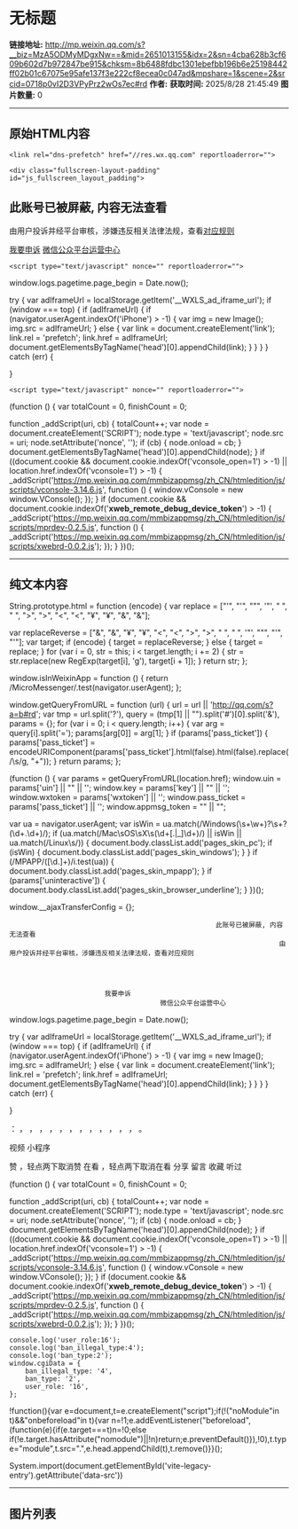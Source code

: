 # 无标题

**链接地址:** http://mp.weixin.qq.com/s?__biz=MzA5ODMyMDgxNw==&mid=2651013155&idx=2&sn=4cba628b3cf609b602d7b972847be915&chksm=8b6488fdbc1301ebefbb196b6e25198442ff02b01c67075e95afe137f3e222cf8ecea0c047ad&mpshare=1&scene=2&srcid=0718p0vI2D3VPyPrz2wOs7ec#rd
**作者:** 
**获取时间:** 2025/8/28 21:45:49
**图片数量:** 0

---

## 原始HTML内容


    
    <link rel="dns-prefetch" href="//res.wx.qq.com" reportloaderror="">
<link rel="dns-prefetch" href="//mmbiz.qpic.cn" reportloaderror="">
<link rel="dns-prefetch" href="//mpcdn.qpic.cn" reportloaderror="">
<link rel="dns-prefetch" href="//mpcdn.weixin.qq.com" reportloaderror="">
<link rel="dns-prefetch" href="//file.daihuo.qq.com" reportloaderror="">
<link rel="dns-prefetch" href="//wxa.wxs.qq.com" reportloaderror="">
<link rel="shortcut icon" type="image/x-icon" href="//res.wx.qq.com/a/wx_fed/assets/res/NTI4MWU5.ico" reportloaderror="">
<link rel="mask-icon" href="//res.wx.qq.com/a/wx_fed/assets/res/MjliNWVm.svg" color="#4C4C4C" reportloaderror="">
<link rel="apple-touch-icon-precomposed" href="//res.wx.qq.com/a/wx_fed/assets/res/OTE0YTAw.png" reportloaderror="">
<script type="text/javascript" nonce="" reportloaderror="">
String.prototype.html = function (encode) {
  var replace = ["&#39;", "'", "&quot;", '"', "&nbsp;", " ", "&gt;", ">", "&lt;", "<", "&yen;", "¥", "&amp;", "&"];
 
 
 
 
 
  
  var replaceReverse = ["&", "&amp;", "¥", "&yen;", "<", "&lt;", ">", "&gt;", " ", "&nbsp;", '"', "&quot;", "'", "&#39;"];
  var target;
  if (encode) {
    target = replaceReverse;
  } else {
    target = replace;
  }
  for (var i = 0, str = this; i < target.length; i += 2) {
    str = str.replace(new RegExp(target[i], 'g'), target[i + 1]);
  }
  return str;
};

window.isInWeixinApp = function () {
  return /MicroMessenger/.test(navigator.userAgent);
};

window.getQueryFromURL = function (url) {
  url = url || 'http://qq.com/s?a=b#rd';
  var tmp = url.split('?'),
    query = (tmp[1] || "").split('#')[0].split('&'),
    params = {};
  for (var i = 0; i < query.length; i++) {
    var arg = query[i].split('=');
    params[arg[0]] = arg[1];
  }
  if (params['pass_ticket']) {
    params['pass_ticket'] = encodeURIComponent(params['pass_ticket'].html(false).html(false).replace(/\s/g, "+"));
  }
  return params;
};


(function () {
  var params = getQueryFromURL(location.href);
  window.uin = params['uin'] || "" || '';
  window.key = params['key'] || "" || '';
  window.wxtoken = params['wxtoken'] || '';
  window.pass_ticket = params['pass_ticket'] || '';
  window.appmsg_token = "" || "";

  var ua = navigator.userAgent;
  var isWin = ua.match(/Windows(\s+\w+)?\s+?(\d+\.\d+)/);
  if (ua.match(/Mac\sOS\sX\s(\d+[\.|_]\d+)/) || isWin || ua.match(/Linux\s/)) {
    document.body.classList.add('pages_skin_pc');
    if (isWin) {
      document.body.classList.add('pages_skin_windows');
    }
  }
  if (/MPAPP\/([\d\.]+)/i.test(ua)) {
    document.body.classList.add('pages_skin_mpapp');
  }
  if (params['uninteractive']) {
    document.body.classList.add('pages_skin_browser_underline');
  }
})();
</script>
<script type="text/javascript" nonce="" reportloaderror="">
window.__ajaxTransferConfig = {};
</script>
    <div class="fullscreen-layout-padding" id="js_fullscreen_layout_padding">
  <div class="fullscreen-layout-padding__content">
    
  </div>
</div>
    
<div class="weui-msg">
    <div class="weui-msg__icon-area">
            <i class="weui-icon-warn weui-icon_msg"></i>
          </div>
    <div class="weui-msg__text-area">
                                                        <h2 class="weui-msg__title title">此账号已被屏蔽, 内容无法查看</h2>
                                                                        <div class="weui-msg__desc tips">由用户投诉并经平台审核，涉嫌违反相关法律法规，查看<a href="http://mp.weixin.qq.com/mp/opshowpage?action=oplaw&amp;id=32&amp;t=operation/faq_index#wechat_redirect">对应规则</a></div>
                                                                                    </div>
        <div class="weui-msg__extra-area">
        <div class="weui-footer">
            <p class="weui-footer__links">
                            <a class="weui-footer__link" href="http://mp.weixin.qq.com/s?__biz=MjM5NDAwMTA2MA==&amp;mid=548245810&amp;idx=1&amp;sn=db750ba90472cadbc9f071305d562c46#wechat_redirect">我要申诉</a>
                                          <a class="weui-footer__link" href="https://mp.weixin.qq.com/webpoc/ruleCenter?type=oa">微信公众平台运营中心</a>
                          </p>
        </div>
    </div>
    </div>

    <script type="text/javascript" nonce="" reportloaderror="">
window.logs.pagetime.page_begin = Date.now();

try {
  var adIframeUrl = localStorage.getItem('__WXLS_ad_iframe_url');
  if (window === top) {
    if (adIframeUrl) {
      if (navigator.userAgent.indexOf('iPhone') > -1) {
        var img = new Image();
        img.src = adIframeUrl;
      } else {
        var link = document.createElement('link');
        link.rel = 'prefetch';
        link.href = adIframeUrl;
        document.getElementsByTagName('head')[0].appendChild(link);
      }
    }
  }
} catch (err) {

}
</script>
    

<span aria-hidden="true" class="weui-a11y_ref" style="display:none" id="js_a11y_colon">：</span>
<span aria-hidden="true" class="weui-a11y_ref" style="display:none" id="js_a11y_comma">，</span>
<span aria-hidden="true" class="weui-a11y_ref" style="display:none" id="js_a11y_comma0">，</span>
<span aria-hidden="true" class="weui-a11y_ref" style="display:none" id="js_a11y_comma1">，</span>
<span aria-hidden="true" class="weui-a11y_ref" style="display:none" id="js_a11y_comma2">，</span>
<span aria-hidden="true" class="weui-a11y_ref" style="display:none" id="js_a11y_comma3">，</span>
<span aria-hidden="true" class="weui-a11y_ref" style="display:none" id="js_a11y_comma4">，</span>
<span aria-hidden="true" class="weui-a11y_ref" style="display:none" id="js_a11y_comma5">，</span>
<span aria-hidden="true" class="weui-a11y_ref" style="display:none" id="js_a11y_comma6">，</span>
<span aria-hidden="true" class="weui-a11y_ref" style="display:none" id="js_a11y_comma7">，</span>
<span aria-hidden="true" class="weui-a11y_ref" style="display:none" id="js_a11y_comma8">，</span>
<span aria-hidden="true" class="weui-a11y_ref" style="display:none" id="js_a11y_comma9">，</span>
<span aria-hidden="true" class="weui-a11y_ref" style="display:none" id="js_a11y_comma10">，</span>
<span aria-hidden="true" class="weui-a11y_ref" style="display:none" id="js_a11y_period">。</span>
<span aria-hidden="true" class="weui-a11y_ref" style="display:none" id="js_a11y_space">&nbsp;</span>


<span aria-hidden="true" class="weui-a11y_ref" style="display:none" id="js_a11y_type_video">视频</span>
<span aria-hidden="true" class="weui-a11y_ref" style="display:none" id="js_a11y_type_weapp">小程序</span>


<span aria-hidden="true" class="weui-a11y_ref" style="display:none" id="js_a11y_zan_btn_txt">赞</span>
<span aria-hidden="true" class="weui-a11y_ref" style="display:none" id="js_a11y_zan_btn_tips">，轻点两下取消赞</span>
<span aria-hidden="true" class="weui-a11y_ref" style="display:none" id="js_a11y_like_btn_txt">在看</span>
<span aria-hidden="true" class="weui-a11y_ref" style="display:none" id="js_a11y_like_btn_tips">，轻点两下取消在看</span>
<span aria-hidden="true" class="weui-a11y_ref" style="display:none" id="js_a11y_share_btn_txt">分享</span>
<span aria-hidden="true" class="weui-a11y_ref" style="display:none" id="js_a11y_comment_btn_txt">留言</span>
<span aria-hidden="true" class="weui-a11y_ref" style="display:none" id="js_a11y_collect_btn_txt">收藏</span>
<span aria-hidden="true" class="weui-a11y_ref" style="display:none" id="js_a11y_op_ting_heard">听过</span>

    <script type="text/javascript" nonce="" reportloaderror="">
(function () {
  var totalCount = 0,
    finishCount = 0;

  function _addScript(uri, cb) {
    totalCount++;
    var node = document.createElement('SCRIPT');
    node.type = 'text/javascript';
    node.src = uri;
    node.setAttribute('nonce', '');
    if (cb) {
      node.onload = cb;
    }
    document.getElementsByTagName('head')[0].appendChild(node);
  }
  if ((document.cookie && document.cookie.indexOf('vconsole_open=1') > -1) || location.href.indexOf('vconsole=1') > -1) {
    _addScript('https://mp.weixin.qq.com/mmbizappmsg/zh_CN/htmledition/js/scripts/vconsole-3.14.6.js', function () {
      window.vConsole = new window.VConsole();
    });
  }
  if (document.cookie && document.cookie.indexOf('__xweb_remote_debug_device_token__') > -1) {
    _addScript('https://mp.weixin.qq.com/mmbizappmsg/zh_CN/htmledition/js/scripts/mprdev-0.2.5.js', function () {
      _addScript('https://mp.weixin.qq.com/mmbizappmsg/zh_CN/htmledition/js/scripts/xwebrd-0.0.2.js');
    });
  }
})();
</script>
    
    
<script type="text/javascript" nonce="" reportloaderror="">
    console.log('user_role:16');
    console.log('ban_illegal_type:4');
    console.log('ban_type:2');
    window.cgiData = {
        ban_illegal_type: '4',
        ban_type: '2',
        user_role: '16',
    };
</script>

    


<script nomodule="" nonce="" reportloaderror="">!function(){var e=document,t=e.createElement("script");if(!("noModule"in t)&&"onbeforeload"in t){var n=!1;e.addEventListener("beforeload",(function(e){if(e.target===t)n=!0;else if(!e.target.hasAttribute("nomodule")||!n)return;e.preventDefault()}),!0),t.type="module",t.src=".",e.head.appendChild(t),t.remove()}}();</script>
<script nomodule="" crossorigin="" id="vite-legacy-polyfill" src="//res.wx.qq.com/mmbizappmsg/zh_CN/htmledition/js/assets/polyfills-legacy.mevbdinz9b118ec7.js" nonce="" reportloaderror=""></script>
<script nomodule="" crossorigin="" id="vite-legacy-entry" data-src="//res.wx.qq.com/mmbizappmsg/zh_CN/htmledition/js/assets/ban-legacy.mevbdinz8422903a.js" nonce="" reportloaderror="">System.import(document.getElementById('vite-legacy-entry').getAttribute('data-src'))</script>

  





---

## 纯文本内容

String.prototype.html = function (encode) {
  var replace = ["&#39;", "'", "&quot;", '"', "&nbsp;", " ", "&gt;", ">", "&lt;", "<", "&yen;", "¥", "&amp;", "&"];
 
 
 
 
 
  
  var replaceReverse = ["&", "&amp;", "¥", "&yen;", "<", "&lt;", ">", "&gt;", " ", "&nbsp;", '"', "&quot;", "'", "&#39;"];
  var target;
  if (encode) {
    target = replaceReverse;
  } else {
    target = replace;
  }
  for (var i = 0, str = this; i < target.length; i += 2) {
    str = str.replace(new RegExp(target[i], 'g'), target[i + 1]);
  }
  return str;
};

window.isInWeixinApp = function () {
  return /MicroMessenger/.test(navigator.userAgent);
};

window.getQueryFromURL = function (url) {
  url = url || 'http://qq.com/s?a=b#rd';
  var tmp = url.split('?'),
    query = (tmp[1] || "").split('#')[0].split('&'),
    params = {};
  for (var i = 0; i < query.length; i++) {
    var arg = query[i].split('=');
    params[arg[0]] = arg[1];
  }
  if (params['pass_ticket']) {
    params['pass_ticket'] = encodeURIComponent(params['pass_ticket'].html(false).html(false).replace(/\s/g, "+"));
  }
  return params;
};


(function () {
  var params = getQueryFromURL(location.href);
  window.uin = params['uin'] || "" || '';
  window.key = params['key'] || "" || '';
  window.wxtoken = params['wxtoken'] || '';
  window.pass_ticket = params['pass_ticket'] || '';
  window.appmsg_token = "" || "";

  var ua = navigator.userAgent;
  var isWin = ua.match(/Windows(\s+\w+)?\s+?(\d+\.\d+)/);
  if (ua.match(/Mac\sOS\sX\s(\d+[\.|_]\d+)/) || isWin || ua.match(/Linux\s/)) {
    document.body.classList.add('pages_skin_pc');
    if (isWin) {
      document.body.classList.add('pages_skin_windows');
    }
  }
  if (/MPAPP\/([\d\.]+)/i.test(ua)) {
    document.body.classList.add('pages_skin_mpapp');
  }
  if (params['uninteractive']) {
    document.body.classList.add('pages_skin_browser_underline');
  }
})();


window.__ajaxTransferConfig = {};

    
  
    
  

    

    
            
          
    
                                                        此账号已被屏蔽, 内容无法查看
                                                                        由用户投诉并经平台审核，涉嫌违反相关法律法规，查看对应规则
                                                                                    
        
        
            
                            我要申诉
                                          微信公众平台运营中心
                          
        
    
    

    
window.logs.pagetime.page_begin = Date.now();

try {
  var adIframeUrl = localStorage.getItem('__WXLS_ad_iframe_url');
  if (window === top) {
    if (adIframeUrl) {
      if (navigator.userAgent.indexOf('iPhone') > -1) {
        var img = new Image();
        img.src = adIframeUrl;
      } else {
        var link = document.createElement('link');
        link.rel = 'prefetch';
        link.href = adIframeUrl;
        document.getElementsByTagName('head')[0].appendChild(link);
      }
    }
  }
} catch (err) {

}

    

：
，
，
，
，
，
，
，
，
，
，
，
，
。
 


视频
小程序


赞
，轻点两下取消赞
在看
，轻点两下取消在看
分享
留言
收藏
听过

    
(function () {
  var totalCount = 0,
    finishCount = 0;

  function _addScript(uri, cb) {
    totalCount++;
    var node = document.createElement('SCRIPT');
    node.type = 'text/javascript';
    node.src = uri;
    node.setAttribute('nonce', '');
    if (cb) {
      node.onload = cb;
    }
    document.getElementsByTagName('head')[0].appendChild(node);
  }
  if ((document.cookie && document.cookie.indexOf('vconsole_open=1') > -1) || location.href.indexOf('vconsole=1') > -1) {
    _addScript('https://mp.weixin.qq.com/mmbizappmsg/zh_CN/htmledition/js/scripts/vconsole-3.14.6.js', function () {
      window.vConsole = new window.VConsole();
    });
  }
  if (document.cookie && document.cookie.indexOf('__xweb_remote_debug_device_token__') > -1) {
    _addScript('https://mp.weixin.qq.com/mmbizappmsg/zh_CN/htmledition/js/scripts/mprdev-0.2.5.js', function () {
      _addScript('https://mp.weixin.qq.com/mmbizappmsg/zh_CN/htmledition/js/scripts/xwebrd-0.0.2.js');
    });
  }
})();

    
    

    console.log('user_role:16');
    console.log('ban_illegal_type:4');
    console.log('ban_type:2');
    window.cgiData = {
        ban_illegal_type: '4',
        ban_type: '2',
        user_role: '16',
    };


    


!function(){var e=document,t=e.createElement("script");if(!("noModule"in t)&&"onbeforeload"in t){var n=!1;e.addEventListener("beforeload",(function(e){if(e.target===t)n=!0;else if(!e.target.hasAttribute("nomodule")||!n)return;e.preventDefault()}),!0),t.type="module",t.src=".",e.head.appendChild(t),t.remove()}}();

System.import(document.getElementById('vite-legacy-entry').getAttribute('data-src'))

---

## 图片列表


